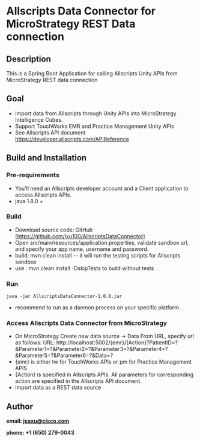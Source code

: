 # Allscripts Data Connector for MicroStrategy REST Data connection


## Description
This is a Spring Boot Application for calling Allscripts Unity APIs from MicroStrategy REST data connection

## Goal
* Import data from Allscripts through Unity APIs into MicroStrategy Intelligence Cubes.
* Support TouchWorks EMR and Practice Management Unity APIs
* See Allscripts API document https://developer.allscripts.com/APIReference


## Build and Installation

### Pre-requirements
* You'll need an Allscripts developer account and a Client application to access Allscripts APIs.
* java 1.8.0 +

### Build
* Download source code: GitHub [https://github.com/jxu100/AllscriptsDataConnector]
* Open src/main/resources/application.properties, validate sandbox url, and specify your app name, username and password.
* build: mvn clean install -- it will run the testing scripts for Allscripts sandbox
* use : mvn clean install -DskipTests to build without tests


### Run
```
java -jar AllscriptsDataConnector-1.0.0.jar
```
* recommend to run as a daemon process on your specific platform.

### Access Allscripts Data Connector from MicroStrategy

* On MicroStrategy Create new data source -> Data From URL, specify url as follows:
URL: http://localhost:5002/{emr}/{Action}?PatientID=?&Parameter1=?&Parameter2=?&Parameter3=?&Parameter4=?&Parameter5=?&Parameter6=?&Data=?
* {emr} is either tw for TouchWorks APIs or pm for Practice Management APIS
* {Action} is specified in Allscripts APIs. All parameters for corresponding action are specified in the Allscripts API document.
* Import data as a REST data source

## Author

**email: jeaxu@cisco.com**

**phone: +1 (650) 279-0043**
